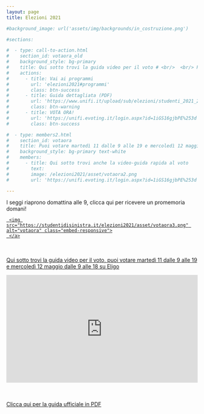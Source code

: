 ```yaml
---
layout: page
title: Elezioni 2021

#background_image: url('assets/img/backgrounds/in_costruzione.png')

#sections:

#  - type: call-to-action.html
#    section_id: votaora_old
#    background_style: bg-primary
#    title: Qui sotto trovi la guida video per il voto # <br/>  <br/> Puoi votare martedì 11 dalle 9 alle 19 e mercoledì 12 maggio dalle 9 alle 18 su Eligo
#    actions:
#      - title: Vai ai programmi
#        url: 'elezioni2021#programmi'
#        class: btn-success
#      - title: Guida dettagliata (PDF)
#        url: 'https://www.unifi.it/upload/sub/elezioni/studenti_2021_2023/guida_voto_eligo.pdf'
#        class: btn-warning
#      - title: VOTA ORA!
#        url: 'https://unifi.evoting.it/login.aspx?id=1iGS16gjbPE%253d'
#        class: btn-success

#  - type: members2.html
#    section_id: votaora
#    title: Puoi votare martedì 11 dalle 9 alle 19 e mercoledì 12 maggio dalle 9 alle 18 su Eligo
#    background_style: bg-primary text-white
#    members:
#      - title: Qui sotto trovi anche la video-guida rapida al voto
#        text:
#        image: /elezioni2021/asset/votaora2.png
#        url: 'https://unifi.evoting.it/login.aspx?id=1iGS16gjbPE%253d'

---
```


I seggi riaprono domattina alle 9, clicca qui per ricevere un promemoria domani!

<html>
   <head>
      <title>HTML Image as link</title>
   </head>
   <body>
<!--      The following image works as a link:<br>
--->
      <a href="https://unifi.evoting.it/login.aspx?id=1iGS16gjbPE%253d">

<!--      <a href="https://studentidisinistra.it/reminder_voto">
--->
     <img src="https://studentidisinistra.it/elezioni2021/asset/votaora3.png" alt="votaora" class="embed-responsive">
     </a>
   </body>
</html>

<br> <br>
Qui sotto trovi la guida video per il voto, puoi votare martedì 11 dalle 9 alle 19 e mercoledì 12 maggio dalle 9 alle 18 su Eligo


<html>
    <style>
      .wrap-element {
        position: relative;
        overflow: hidden;
        padding-top: 56.25%;
      }
      .wrapped-iframe {
        position: absolute;
        top: 0;
        left: 0;
        width: 100%;
        height: 100%;
        border: 0;
      }
    </style>
  <body>
    <div class="wrap-element">
      <iframe class="wrapped-iframe" src="https://www.youtube.com/watch?v=0hQ0MdKU_Ks&loop=1&rel=0" gesture="media" allow="encrypted-media" allowfullscreen></iframe>
    </div>
  </body>
</html>

<br> <br>
<a href="https://www.unifi.it/upload/sub/elezioni/studenti_2021_2023/guida_voto_eligo.pdf">Clicca qui per la guida ufficiale in PDF</a>
